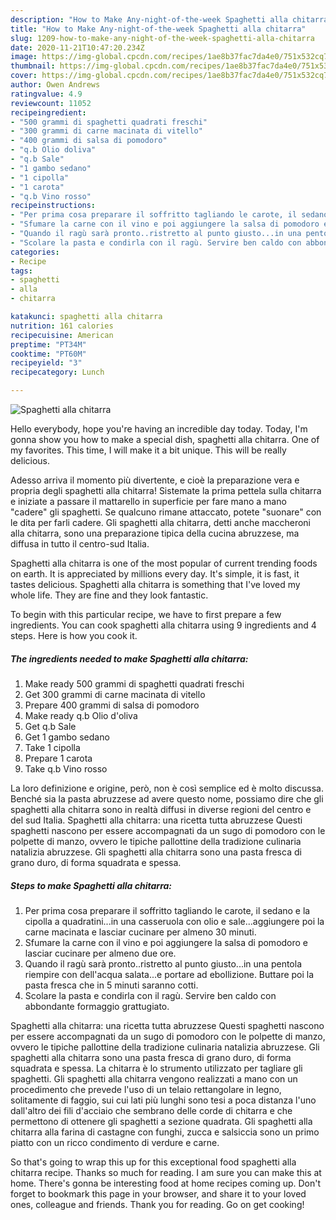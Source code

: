 ```yaml
---
description: "How to Make Any-night-of-the-week Spaghetti alla chitarra"
title: "How to Make Any-night-of-the-week Spaghetti alla chitarra"
slug: 1209-how-to-make-any-night-of-the-week-spaghetti-alla-chitarra
date: 2020-11-21T10:47:20.234Z
image: https://img-global.cpcdn.com/recipes/1ae8b37fac7da4e0/751x532cq70/spaghetti-alla-chitarra-recipe-main-photo.jpg
thumbnail: https://img-global.cpcdn.com/recipes/1ae8b37fac7da4e0/751x532cq70/spaghetti-alla-chitarra-recipe-main-photo.jpg
cover: https://img-global.cpcdn.com/recipes/1ae8b37fac7da4e0/751x532cq70/spaghetti-alla-chitarra-recipe-main-photo.jpg
author: Owen Andrews
ratingvalue: 4.9
reviewcount: 11052
recipeingredient:
- "500 grammi di spaghetti quadrati freschi"
- "300 grammi di carne macinata di vitello"
- "400 grammi di salsa di pomodoro"
- "q.b Olio doliva"
- "q.b Sale"
- "1 gambo sedano"
- "1 cipolla"
- "1 carota"
- "q.b Vino rosso"
recipeinstructions:
- "Per prima cosa preparare il soffritto tagliando le carote, il sedano e la cipolla a quadratini...in una casseruola con olio e sale...aggiungere poi la carne macinata e lasciar cucinare per almeno 30 minuti."
- "Sfumare la carne con il vino e poi aggiungere la salsa di pomodoro e lasciar cucinare per almeno due ore."
- "Quando il ragù sarà pronto..ristretto al punto giusto...in una pentola riempire con dell&#39;acqua salata...e portare ad ebollizione. Buttare poi la pasta fresca che in 5 minuti saranno cotti."
- "Scolare la pasta e condirla con il ragù. Servire ben caldo con abbondante formaggio grattugiato."
categories:
- Recipe
tags:
- spaghetti
- alla
- chitarra

katakunci: spaghetti alla chitarra 
nutrition: 161 calories
recipecuisine: American
preptime: "PT34M"
cooktime: "PT60M"
recipeyield: "3"
recipecategory: Lunch

---
```



![Spaghetti alla chitarra](https://img-global.cpcdn.com/recipes/1ae8b37fac7da4e0/751x532cq70/spaghetti-alla-chitarra-recipe-main-photo.jpg)

Hello everybody, hope you're having an incredible day today. Today, I'm gonna show you how to make a special dish, spaghetti alla chitarra. One of my favorites. This time, I will make it a bit unique. This will be really delicious.

Adesso arriva il momento più divertente, e cioè la preparazione vera e propria degli spaghetti alla chitarra! Sistemate la prima pettela sulla chitarra e iniziate a passare il mattarello in superficie per fare mano a mano &#34;cadere&#34; gli spaghetti. Se qualcuno rimane attaccato, potete &#34;suonare&#34; con le dita per farli cadere. Gli spaghetti alla chitarra, detti anche maccheroni alla chitarra, sono una preparazione tipica della cucina abruzzese, ma diffusa in tutto il centro-sud Italia.

Spaghetti alla chitarra is one of the most popular of current trending foods on earth. It is appreciated by millions every day. It's simple, it is fast, it tastes delicious. Spaghetti alla chitarra is something that I've loved my whole life. They are fine and they look fantastic.


To begin with this particular recipe, we have to first prepare a few ingredients. You can cook spaghetti alla chitarra using 9 ingredients and 4 steps. Here is how you cook it.

<!--inarticleads1-->

##### The ingredients needed to make Spaghetti alla chitarra:

1. Make ready 500 grammi di spaghetti quadrati freschi
1. Get 300 grammi di carne macinata di vitello
1. Prepare 400 grammi di salsa di pomodoro
1. Make ready q.b Olio d&#39;oliva
1. Get q.b Sale
1. Get 1 gambo sedano
1. Take 1 cipolla
1. Prepare 1 carota
1. Take q.b Vino rosso


La loro definizione e origine, però, non è così semplice ed è molto discussa. Benché sia la pasta abruzzese ad avere questo nome, possiamo dire che gli spaghetti alla chitarra sono in realtà diffusi in diverse regioni del centro e del sud Italia. Spaghetti alla chitarra: una ricetta tutta abruzzese Questi spaghetti nascono per essere accompagnati da un sugo di pomodoro con le polpette di manzo, ovvero le tipiche pallottine della tradizione culinaria natalizia abruzzese. Gli spaghetti alla chitarra sono una pasta fresca di grano duro, di forma squadrata e spessa. 

<!--inarticleads2-->

##### Steps to make Spaghetti alla chitarra:

1. Per prima cosa preparare il soffritto tagliando le carote, il sedano e la cipolla a quadratini...in una casseruola con olio e sale...aggiungere poi la carne macinata e lasciar cucinare per almeno 30 minuti.
1. Sfumare la carne con il vino e poi aggiungere la salsa di pomodoro e lasciar cucinare per almeno due ore.
1. Quando il ragù sarà pronto..ristretto al punto giusto...in una pentola riempire con dell&#39;acqua salata...e portare ad ebollizione. Buttare poi la pasta fresca che in 5 minuti saranno cotti.
1. Scolare la pasta e condirla con il ragù. Servire ben caldo con abbondante formaggio grattugiato.


Spaghetti alla chitarra: una ricetta tutta abruzzese Questi spaghetti nascono per essere accompagnati da un sugo di pomodoro con le polpette di manzo, ovvero le tipiche pallottine della tradizione culinaria natalizia abruzzese. Gli spaghetti alla chitarra sono una pasta fresca di grano duro, di forma squadrata e spessa. La chitarra è lo strumento utilizzato per tagliare gli spaghetti. Gli spaghetti alla chitarra vengono realizzati a mano con un procedimento che prevede l&#39;uso di un telaio rettangolare in legno, solitamente di faggio, sui cui lati più lunghi sono tesi a poca distanza l&#39;uno dall&#39;altro dei fili d&#39;acciaio che sembrano delle corde di chitarra e che permettono di ottenere gli spaghetti a sezione quadrata. Gli spaghetti alla chitarra alla farina di castagne con funghi, zucca e salsiccia sono un primo piatto con un ricco condimento di verdure e carne. 

So that's going to wrap this up for this exceptional food spaghetti alla chitarra recipe. Thanks so much for reading. I am sure you can make this at home. There's gonna be interesting food at home recipes coming up. Don't forget to bookmark this page in your browser, and share it to your loved ones, colleague and friends. Thank you for reading. Go on get cooking!
